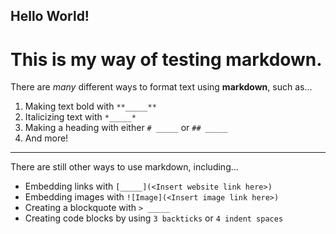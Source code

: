 Hello World!
---
# This is my way of testing markdown.
There are *many* different ways to format text using **markdown**, such as...
1. Making text bold with `**_____**`
2. Italicizing text with `*_____*`
3. Making a heading with either `# _____` or `## _____`
4. And more!
---
There are still other ways to use markdown, including...
- Embedding links with `[_____](<Insert website link here>)`
- Embedding images with `![Image](<Insert image link here>)`
- Creating a blockquote with `> _____`
- Creating code blocks by using `3 backticks` or `4 indent spaces`
